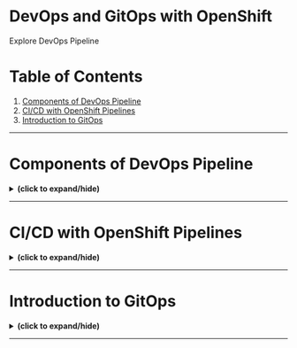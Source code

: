 # DevOps and GitOps with OpenShift
Explore DevOps Pipeline

# Table of Contents
1. [Components of DevOps Pipeline](#devops_pipeline)
2. [CI/CD with OpenShift Pipelines](#cicd_with_openshift)
3. [Introduction to GitOps](#intro_to_gitops)

---


<a id="devops_pipeline"></a>
# Components of DevOps Pipeline
<details close>
<summary><b>(click to expand/hide)</b></summary>
<!-- MarkdownTOC -->

# Components of DevOps Pipeline

## Overview
- **Objective**: Understanding the structure and function of a DevOps pipeline, including its key components for CI/CD and compliance.
- **Definition**: A DevOps pipeline is an automated workflow that facilitates software delivery.

## Continuous Integration (CI) Pipeline
1. **Purpose**: Validates, packages, and builds components, creating deployable artifacts.
2. **Components**:
   - **Pull Requests**: Trigger PR pipeline for code validation.
   - **Issue Tracker**: Integrates with CI pipeline for issue resolution.
   - **Application Repository**: Stores source code for build and testing.
   - **Code Risk Analyzer**: Analyzes code for risks and vulnerabilities.
   - **Slack Integration**: Enables communication with development team.
   - **DevOps Insights**: Generates reports for performance improvement.
   - **SonarCube**: Manages code quality.
   - **Secrets Manager**: Secures sensitive information.
   - **Evidence & Inventory**: Stores artifacts and tracks deployments.

## Continuous Delivery (CD) Pipeline
1. **Purpose**: Deploys artifacts into target environments.
2. **Components**:
   - **Change Request Tool**: Manages and tracks system changes.
   - **Key Protect**: Stores cryptographic keys and sensitive information.
   - **Security & Compliance Center**: Enforces security and compliance policies.
   - **DevOps Insights & Secrets Manager**: Similar role as in CI pipeline.
   - **CD Workflow**: Automates deployment, security, and documentation processes.

## Continuous Compliance Pipeline
1. **Objective**: Maintains security and compliance standards throughout the development lifecycle.
2. **Workflow**:
   - **Static Code Analysis**: Validates application code against security and compliance rules.
   - **Compliance Checks**: Verifies industry-specific or regulatory compliance.
   - **Key Protect & Security Center**: Secures and evaluates compliance.
   - **DevOps Insights & Secrets Manager**: Collects data and manages sensitive information.
   - **Slack Notifications**: Informs team about pipeline status.
   - **Evidence Collection**: Demonstrates compliance through logs and artifacts.

## Conclusion
- **Utility of Pipelines**: Automates software delivery, ensuring quality, security, and compliance.
- **CI Pipeline**: Focuses on code validation, testing, and artifact creation.
- **CD Pipeline**: Responsible for artifact deployment and environment configuration.
- **Compliance Pipeline**: Ensures continuous alignment with security and regulatory standards.

<!-- /MarkdownTOC -->
</details>

---

<a id="cicd_with_openshift"></a>
# CI/CD with OpenShift Pipelines
<details close>
<summary><b>(click to expand/hide)</b></summary>
<!-- MarkdownTOC -->

# CI/CD with OpenShift Pipelines

## Overview
- **Objective**: Understanding OpenShift Pipelines and how they enhance CI/CD practices using Tekton.
- **Definition**: OpenShift Pipelines is a cloud-native CI/CD solution built on Kubernetes, using Tekton as its foundation.

## Understanding OpenShift Pipelines
1. **Functionality**: Automates building, testing, and deploying applications in Kubernetes.
2. **Integration**: Works seamlessly with Kubernetes, leveraging its scalability and flexibility.

## Benefits of OpenShift Pipelines
- **Kubernetes Tool Integration**: Integrates tools like Kubecontrol, Helm, and operators.
- **Scalability & Reusability**: Handles larger workloads and allows reusing pipeline templates.
- **Platform Compatibility**: Supports deployment across various platforms (on-premise, cloud, hybrid).

## Core Concepts Shared with Tekton
- **Events, Triggers, Pipelines, Tasks, Steps**: Fundamental building blocks for CI/CD workflows.

## OpenShift-Specific Features
1. **Resources**: Handles inputs/outputs like repositories, images, and configurations.
2. **Conditions**: Sets criteria for task execution within pipelines.
3. **Pipeline Run & Task Run**: Represents execution instances of pipelines and tasks.
4. **Additional Components**:
   - **Web Console**: Simplifies pipeline management and monitoring.
   - **Event-Based Triggers**: Automates pipeline triggering.
   - **Security**: Leverages OpenShift's authentication and authorization.
   - **Built-In Services**: Integrates services like image registries and storage.
   - **Pipeline Templates**: Facilitates reusability of pipeline patterns.

## Using OpenShift Pipelines
1. **Verification**: Confirm installation via the OpenShift Web Console.
2. **Pipeline Builder**: Graphical tool for creating and managing pipelines.
3. **Task Catalog**: Repository of predefined and community-contributed tasks.
4. **Pipeline Creation & Execution**:
   - Create and name a new pipeline.
   - Add tasks from the task catalog.
   - Configure task parameters.
   - Visually connect tasks and define execution order.
   - Save and execute the pipeline.
5. **Monitoring**: View pipeline execution and task logs for insights.

## Conclusion
- **Key Learnings**:
   - OpenShift Pipelines builds upon Tekton, adding an abstraction layer for ease of use.
   - Integrates deeply with Kubernetes and OpenShift ecosystem.
   - Enhances the CI/CD workflow with a user-friendly interface and robust features.

<!-- /MarkdownTOC -->
</details>

---

<a id="intro_to_gitops"></a>
# Introduction to GitOps
<details close>
<summary><b>(click to expand/hide)</b></summary>
<!-- MarkdownTOC -->

# Introduction to GitOps

## Overview
- **Objective**: Understanding GitOps, its principles, benefits, and workflow.
- **Definition**: GitOps is an operational framework that applies DevOps best practices to infrastructure automation.

## Principles of GitOps
1. **System Definition as Code**: Configuration as code stored in Git, serving as the single source of truth.
2. **Versioning & Desired System Configuration**: Easy management and tracking of changes via Git.
3. **Git Changes Enablement**: Management of changes through pull requests and CI tests.
4. **Controller for No Configuration Drifts**: Software ensures current system state matches desired state, self-heals, or notifies of drifts.

## Benefits of GitOps
1. **Continuous Deployment**: Automates deployment, leading to quick, reliable system updates.
2. **Version Control & Traceability**: Complete history and rollback capabilities using Git.
3. **Consistency & Reproducibility**: Version-controlled configurations ensure consistent deployments.
4. **Collaboration & Review**: Enhances team collaboration using Git's features.
5. **Auditability & Compliance**: Centralized record for modifications aids in regulatory compliance.
6. **Infrastructure as Code**: Manages infrastructure configuration through code.

## GitOps Workflow
1. **Developers**: Make and submit code changes via pull requests.
2. **CI Pipeline**: Detects changes, initiates build process, and stores artifacts.
3. **SREs**: Manage environment configuration in a Config Repo.
4. **GitOps Agent**: Synchronizes changes from the Config Repo to the environment.
5. **Deployment**: The GitOps solution pulls build artifacts and applies state changes.
6. **Reversibility**: Easily revert changes by modifying the Git repository.

## Conclusion
- **GitOps Approach**: Eliminates manual intervention while maintaining system security and integrity.
- **Key Aspect**: Git as the single source of truth for infrastructure and application configurations, enhancing efficiency, stability, and collaboration.

<!-- /MarkdownTOC -->
</details>

---
